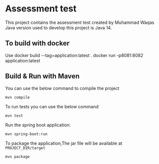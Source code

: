 # Assessment test

This project contains the assessment test created by Muhammad Waqas
Java version used to develop this project is Java 14.

## To build with docker

Use
docker build --tag=application:latest .
docker run -p8081:8082 application:latest

## Build & Run with Maven

You can use the below command to compile the project

```
mvn compile
```

To run tests you can use the below command

```
mvn test
```

Run the spring boot application:

```
mvn spring-boot:run
```

To package the application,The jar file will be available at ```PROJECT_DIR/target```

```
mvn package
```